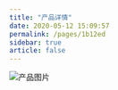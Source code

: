 ```yaml
---
title: "产品详情"
date: 2020-05-12 15:09:57
permalink: /pages/1b12ed
sidebar: true
article: false
---
```


![产品图片](/brand/brand010.jpg)

